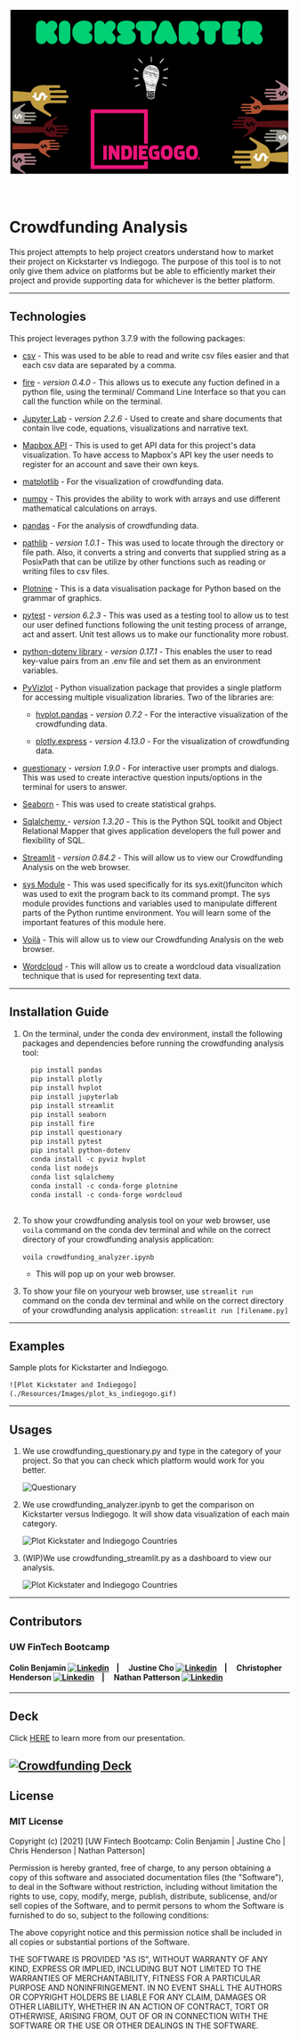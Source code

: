 <head>
  <base href="">
</head>

<p align="center">
<img src="./Resources/Images/kickstarter_indiegogo.jpeg" alt="Girl in a jacket" width="500" height="300"> 
</p>

<p>&nbsp;</p>

# **Crowdfunding Analysis**
This project attempts to help project creators understand how to market their project on Kickstarter vs Indiegogo. The purpose of this tool is to not only give them  advice on platforms but be able to efficiently market their project and provide supporting data for whichever is the better platform.

---
## **Technologies**
This project leverages python 3.7.9 with the following packages:

* [csv](https://docs.python.org/3/library/csv.html) - This was used to be able to read and write csv files easier and that each csv data are separated by a comma.

* [fire](https://github.com/google/python-fire) - *version 0.4.0* - This allows us to execute any fuction defined in a python file, using the terminal/ Command Line Interface so that you can call the function while on the terminal.

* [Jupyter Lab](https://jupyterlab.readthedocs.io/en/stable/) - *version 2.2.6* - Used to create and share documents that contain live code, equations, visualizations and narrative text.

* [Mapbox API](https://www.mapbox.com/) -  This is used to get API data for this project's data visualization. To have access to Mapbox's API key the user needs to register for an account and save their own keys.

* [matplotlib](https://matplotlib.org/) - For the visualization of crowdfunding data.

* [numpy](https://numpy.org/install/) - This provides the ability to work with arrays and use different mathematical calculations on arrays.

* [pandas](https://pandas.pydata.org/docs/) - For the analysis of crowdfunding data.

* [pathlib](https://docs.python.org/3/library/pathlib.html) - *version 1.0.1* - This was used to locate through the directory or file path. Also, it converts a string and converts that supplied string as a PosixPath that can be utilize by other functions such as reading or writing files to csv files.

* [Plotnine](https://plotnine.readthedocs.io/en/stable/installation.html) - This is a data visualisation package for Python based on the grammar of graphics.

* [pytest](https://docs.pytest.org/en/stable/) - *version 6.2.3* - This was used as a testing tool to allow us to test our user defined functions following the unit testing process of arrange, act and assert. Unit test allows us to make our functionality more robust.

* [python-dotenv library](https://pypi.org/project/python-dotenv/) - *version 0.17.1* - This enables the user to read key-value pairs from an .env file and set them as an environment variables.

* [PyVizlot](https://pyviz.org/) -  Python visualization package that provides a single platform for accessing multiple visualization libraries. Two of the libraries are:

  * [hvplot.pandas](https://hvplot.holoviz.org/user_guide/Introduction.html) - *version 0.7.2* - For the interactive visualization of the crowdfunding data.

  * [plotly.express](https://plotly.com/python/plotly-express/) - *version 4.13.0* - For the visualization of crowdfunding data.

* [questionary](https://github.com/tmbo/questionary) - *version 1.9.0* - For interactive user prompts and dialogs. This was used to create interactive question inputs/options in the terminal for users to answer.

* [Seaborn](https://seaborn.pydata.org/installing.html) - This was used to create statistical grahps.

* [Sqlalchemy ](https://anaconda.org/anaconda/sqlalchemy) - *version 1.3.20* - This is the Python SQL toolkit and Object Relational Mapper that gives application developers the full power and flexibility of SQL.

* [Streamlit](https://docs.streamlit.io/en/stable/troubleshooting/clean-install.html#install-streamlit-on-macos-linux) - *version 0.84.2* - This will allow us to view our Crowdfunding Analysis on the web browser.

* [sys Module](https://docs.python.org/3/library/sys.html) - This was used specifically for its sys.exit()funciton which was used to exit the program back to its command prompt. The sys module provides functions and variables used to manipulate different parts of the Python runtime environment. You will learn some of the important features of this module here.

* [Voilà](https://github.com/voila-dashboards/voila) - This will allow us to view our Crowdfunding Analysis on the web browser.

* [Wordcloud](https://pypi.org/project/wordcloud/) - This will allow us to create a wordcloud data visualization technique that is used for representing text data. 

---

## **Installation Guide**
1. On the terminal, under the conda dev environment, install the following packages and dependencies before running the crowdfunding analysis tool:

    ```
      pip install pandas
      pip install plotly
      pip install hvplot
      pip install jupyterlab
      pip install streamlit
      pip install seaborn
      pip install fire
      pip install questionary
      pip install pytest
      pip install python-dotenv
      conda install -c pyviz hvplot
      conda list nodejs
      conda list sqlalchemy
      conda install -c conda-forge plotnine
      conda install -c conda-forge wordcloud
  
    ```

2. To show your crowdfunding analysis tool on your web browser, use `voila` command on the conda dev terminal and while on the correct directory of your crowdfunding analysis application:

    ```voila crowdfunding_analyzer.ipynb```
    * This will pop up on your web browser.

3. To show your file on youryour web browser, use `streamlit run` command on the conda dev terminal and while on the correct directory of your crowdfunding analysis application:
  ```streamlit run [filename.py]```

---

## **Examples**

Sample plots for Kickstarter and Indiegogo.

    ![Plot Kickstater and Indiegogo](./Resources/Images/plot_ks_indiegogo.gif)

---

## **Usages**
1. We use crowdfunding_questionary.py and type in the category of your project. So that you can check which platform would work for you better.

    ![Questionary](./Resources/Images/questionary_small.gif)

2. We use crowdfunding_analyzer.ipynb to get the comparison on Kickstarter versus Indiegogo. It will show data visualization of each main category.

    ![Plot Kickstater and Indiegogo Countries](./Resources/Images/ks_indiegogo_country.gif)

3. (WIP)We use crowdfunding_streamlit.py as a dashboard to view our analysis.

    ![Plot Kickstater and Indiegogo Countries](./Resources/Images/streamlit.gif)


---


## **Contributors**

### UW FinTech Bootcamp

#### Colin Benjamin [![Linkedin](https://i.stack.imgur.com/gVE0j.png)](https://www.linkedin.com/in/colinbenjamin/) &nbsp;&nbsp;&nbsp;| &nbsp;&nbsp;&nbsp; Justine Cho [![Linkedin](https://i.stack.imgur.com/gVE0j.png)](https://www.linkedin.com/in/justinecho) &nbsp;&nbsp;&nbsp;| &nbsp;&nbsp;&nbsp; Christopher Henderson [![Linkedin](https://i.stack.imgur.com/gVE0j.png)](https://www.linkedin.com/in/chris-henderson123/) &nbsp;&nbsp;&nbsp;| &nbsp;&nbsp;&nbsp; Nathan Patterson [![Linkedin](https://i.stack.imgur.com/gVE0j.png)](https://www.linkedin.com/in/natepatterson/) 


---

## **Deck**

Click [HERE](./Resources/Images/crowdfunding_analyzer.pdf) to learn more from our presentation.

[![Crowdfunding Deck](./Resources/Images/crowdfunding_analyzer_intro.png)](./Resources/Images/crowdfunding_analyzer.pdf)
---

## **License**

### MIT License

Copyright (c) [2021] [UW Fintech Bootcamp: Colin Benjamin | Justine Cho | Chris Henderson | Nathan Patterson]

Permission is hereby granted, free of charge, to any person obtaining a copy
of this software and associated documentation files (the "Software"), to deal
in the Software without restriction, including without limitation the rights
to use, copy, modify, merge, publish, distribute, sublicense, and/or sell
copies of the Software, and to permit persons to whom the Software is
furnished to do so, subject to the following conditions:

The above copyright notice and this permission notice shall be included in all
copies or substantial portions of the Software.

THE SOFTWARE IS PROVIDED "AS IS", WITHOUT WARRANTY OF ANY KIND, EXPRESS OR
IMPLIED, INCLUDING BUT NOT LIMITED TO THE WARRANTIES OF MERCHANTABILITY,
FITNESS FOR A PARTICULAR PURPOSE AND NONINFRINGEMENT. IN NO EVENT SHALL THE
AUTHORS OR COPYRIGHT HOLDERS BE LIABLE FOR ANY CLAIM, DAMAGES OR OTHER
LIABILITY, WHETHER IN AN ACTION OF CONTRACT, TORT OR OTHERWISE, ARISING FROM,
OUT OF OR IN CONNECTION WITH THE SOFTWARE OR THE USE OR OTHER DEALINGS IN THE
SOFTWARE.
